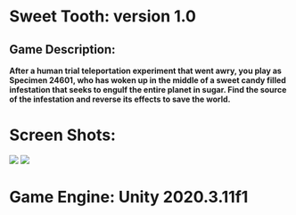 # Sweet Tooth: version 1.0

## Game Description: 
 **After a human trial teleportation experiment that went awry,  you play as Specimen 24601, who has woken up in the middle of a sweet candy filled infestation that seeks to engulf the entire planet in sugar. Find the source of the infestation and reverse its effects to save the world.**
# Screen Shots: 
![](https://img.itch.zone/aW1hZ2UvMTMzOTgyNy83Nzk3NTU1LnBuZw==/original/YBJ5Sk.png)
![](https://img.itch.zone/aW1hZ2UvMTMzOTgyNy83ODU5Mzc0LnBuZw==/original/CVqLXu.png)

# Game Engine: Unity 2020.3.11f1







 
 
